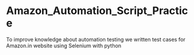 # Amazon_Automation_Script_Practice
To improve knowledge about automation testing we written test cases for Amazon.in website using Selenium with python
